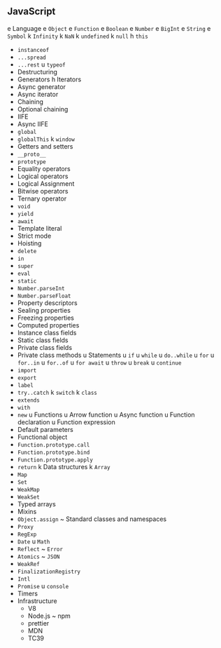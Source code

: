 ## JavaScript

e Language
  e `Object`
  e `Function`
  e `Boolean`
  e `Number`
  e `BigInt`
  e `String`
  e `Symbol`
  k `Infinity`
  k `NaN`
  k `undefined`
  k `null`
  h `this`
  - `instanceof`
  - `...spread`
  - `...rest`
  u `typeof`
  - Destructuring
  - Generators
  h Iterators
  - Async generator
  - Async iterator
  - Chaining
  - Optional chaining
  - IIFE
  - Async IIFE
  - `global`
  - `globalThis`
  k `window`
  - Getters and setters
  - `__proto__`
  - `prototype`
  - Equality operators
  - Logical operators
  - Logical Assignment
  - Bitwise operators
  - Ternary operator
  - `void`
  - `yield`
  - `await`
  - Template literal
  - Strict mode
  - Hoisting
  - `delete`
  - `in`
  - `super`
  - `eval`
  - `static`
  - `Number.parseInt`
  - `Number.parseFloat`
  - Property descriptors
  - Sealing properties
  - Freezing properties
  - Computed properties
  - Instance class fields
  - Static class fields
  - Private class fields
  - Private class methods
u Statements
  u `if`
  u `while`
  u `do..while`
  u `for`
  u `for..in`
  u `for..of`
  u `for await`
  u `throw`
  u `break`
  u `continue`
  - `import`
  - `export`
  - `label`
  - `try..catch`
  k `switch`
  k `class`
  - `extends`
  - `with`
  - `new`
u Functions
  u Arrow function
  u Async function
  u Function declaration
  u Function expression
  - Default parameters
  - Functional object
  - `Function.prototype.call`
  - `Function.prototype.bind`
  - `Function.prototype.apply`
  - `return`
k Data structures
  k `Array`
  - `Map`
  - `Set`
  - `WeakMap`
  - `WeakSet`
  - Typed arrays
  - Mixins
  - `Object.assign`
~ Standard classes and namespaces
  - `Proxy`
  - `RegExp`
  - `Date`
  u `Math`
  - `Reflect`
  ~ `Error`
  - `Atomics`
  ~ `JSON`
  - `WeakRef`
  - `FinalizationRegistry`
  - `Intl`
  - `Promise`
  u `console`
  - Timers
- Infrastructure
  - V8
  - Node.js
  ~ npm
  - prettier
  - MDN
  - TC39
